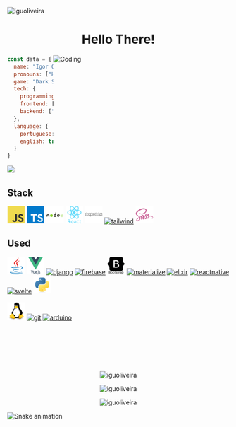 <div>
  <p align="left"><img src="https://komarev.com/ghpvc/?username=iguoliveira&label=Visitors&color=e63dbb&style=flat-square" alt="iguoliveira" /></p>
  <h1 align="center">Hello There!</h1>
  <img align="right" alt="Coding" width="400" src="https://media.tenor.com/4jwxPJu9lE4AAAAC/makima-chainsawman.gif">
</div>



```javascript
const data = {
  name: "Igor Oliveira Rodrigues",
  pronouns: ["He", "Him"],
  game: "Dark Souls 3",
  tech: {
    programming: ["JS", "TS"],
    frontend: ["React", "Sass", "Tailwindcss"],
    backend: ["Node", "Express"]
  },
  language: {
    portuguese: true,
    english: true,
  }
}
```

<div>
  <p align="left"><a href="https://www.linkedin.com/in/igor-oliveira-022595207/" target="blank"><img src="https://img.shields.io/badge/-LinkedIn-%23e63dbb?style=for-the-badge&logo=linkedin&logoColor=white" target="_blank"></a></p>
</div>

<div>
  <h2>Stack</h2>
  <p align="left">
  <div>
     <a href="https://developer.mozilla.org/en-US/docs/Web/JavaScript" target="_blank" rel="noreferrer"> <img src="https://raw.githubusercontent.com/devicons/devicon/master/icons/javascript/javascript-original.svg" alt="javascript" width="40" height="40"/></a>
    <a href="https://www.typescriptlang.org/" target="_blank" rel="noreferrer"><img src="https://raw.githubusercontent.com/devicons/devicon/master/icons/typescript/typescript-original.svg" alt="typescript" width="40" height="40"/></a>
        <a href="https://nodejs.org" target="_blank" rel="noreferrer"> <img src="https://raw.githubusercontent.com/devicons/devicon/master/icons/nodejs/nodejs-original-wordmark.svg" alt="nodejs" width="40" height="40"/></a>
    <a href="https://reactjs.org/" target="_blank" rel="noreferrer"> <img src="https://raw.githubusercontent.com/devicons/devicon/master/icons/react/react-original-wordmark.svg" alt="react" width="40" height="40"/></a>
    <a href="https://expressjs.com" target="_blank" rel="noreferrer"> <img src="https://raw.githubusercontent.com/devicons/devicon/master/icons/express/express-original-wordmark.svg" alt="express" width="40" height="40"/></a>
    <a href="https://tailwindcss.com/" target="_blank" rel="noreferrer"> <img src="https://www.vectorlogo.zone/logos/tailwindcss/tailwindcss-icon.svg" alt="tailwind" width="40" height="40"/></a>
    <a href="https://sass-lang.com" target="_blank" rel="noreferrer"> <img src="https://raw.githubusercontent.com/devicons/devicon/master/icons/sass/sass-original.svg" alt="sass" width="40" height="40"/></a>
  </div>
  </p>
  <h2>Used</h2>
  <p align="left">
  <div>
    <a href="https://www.java.com" target="_blank" rel="noreferrer"> <img src="https://raw.githubusercontent.com/devicons/devicon/master/icons/java/java-original.svg" alt="java" width="40" height="40"/></a>
    <a href="https://vuejs.org/" target="_blank" rel="noreferrer"> <img src="https://raw.githubusercontent.com/devicons/devicon/master/icons/vuejs/vuejs-original-wordmark.svg" alt="vuejs" width="40" height="40"/></a>
    <a href="https://www.djangoproject.com/" target="_blank" rel="noreferrer"> <img src="https://cdn.worldvectorlogo.com/logos/django.svg" alt="django" width="40" height="40"/></a>
    <a href="https://firebase.google.com/" target="_blank" rel="noreferrer"> <img src="https://www.vectorlogo.zone/logos/firebase/firebase-icon.svg" alt="firebase" width="40" height="40"/></a>
    <a href="https://getbootstrap.com" target="_blank" rel="noreferrer"> <img src="https://raw.githubusercontent.com/devicons/devicon/master/icons/bootstrap/bootstrap-plain-wordmark.svg" alt="bootstrap" width="40" height="40"/></a>
    <a href="https://materializecss.com/" target="_blank" rel="noreferrer"> <img src="https://raw.githubusercontent.com/prplx/svg-logos/5585531d45d294869c4eaab4d7cf2e9c167710a9/svg/materialize.svg" alt="materialize" width="40" height="40"/></a>
    <a href="https://elixir-lang.org" target="_blank" rel="noreferrer"> <img src="https://www.vectorlogo.zone/logos/elixir-lang/elixir-lang-icon.svg" alt="elixir" width="40" height="40"/></a>
      <a href="https://reactnative.dev/" target="_blank" rel="noreferrer"> <img src="https://reactnative.dev/img/header_logo.svg" alt="reactnative" width="40" height="40"/></a>
    <a href="https://svelte.dev" target="_blank" rel="noreferrer"> <img src="https://upload.wikimedia.org/wikipedia/commons/1/1b/Svelte_Logo.svg" alt="svelte" width="40" height="40"/></a>
    <a href="https://www.python.org" target="_blank" rel="noreferrer"> <img src="https://raw.githubusercontent.com/devicons/devicon/master/icons/python/python-original.svg" alt="python" width="40" height="40"/></a>
  </div>
  
  <br>
  
  <div>
    <a href="https://www.linux.org/" target="_blank" rel="noreferrer"> <img src="https://raw.githubusercontent.com/devicons/devicon/master/icons/linux/linux-original.svg" alt="linux" width="40" height="40"/></a>
    <a href="https://git-scm.com/" target="_blank" rel="noreferrer"> <img src="https://www.vectorlogo.zone/logos/git-scm/git-scm-icon.svg" alt="git" width="40" height="40"/></a>
    <a href="https://www.arduino.cc/" target="_blank" rel="noreferrer"> <img src="https://cdn.worldvectorlogo.com/logos/arduino-1.svg" alt="arduino" width="40" height="40"/></a>
  </div>
  
  </p>
</div>

<br><br><br><br><br>

<div align="center">
  <p><img src="https://github-readme-streak-stats.herokuapp.com/?user=iguoliveira&theme=tokyonight"" alt="iguoliveira" /></p>
  <p><img src="https://github-readme-stats.vercel.app/api?username=iguoliveira&show_icons=true&theme=tokyonight"&locale=en" alt="iguoliveira" /></p>
  <p><img src="https://github-readme-stats.vercel.app/api/top-langs?username=iguoliveira&show_icons=true&theme=tokyonight"&locale=en" alt="iguoliveira" /></p>
</div>

![Snake animation](https://github.com/iguoliveira/iguoliveira/blob/output/github-contribution-grid-snake.svg)
